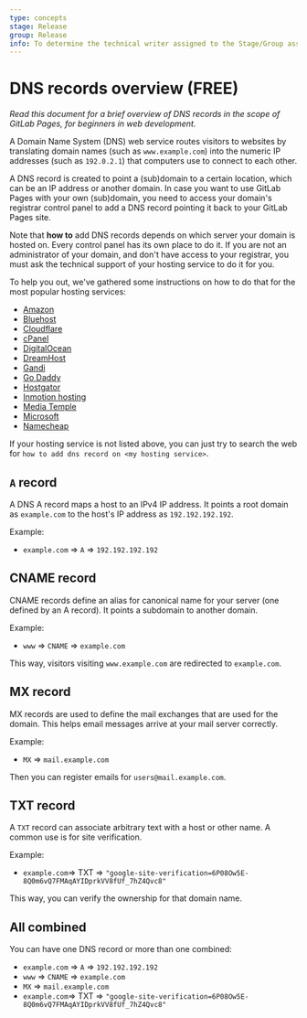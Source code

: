 ```yaml
---
type: concepts
stage: Release
group: Release
info: To determine the technical writer assigned to the Stage/Group associated with this page, see https://about.gitlab.com/handbook/engineering/ux/technical-writing/#assignments
---
```


# DNS records overview **(FREE)**

_Read this document for a brief overview of DNS records in the scope
of GitLab Pages, for beginners in web development._

A Domain Name System (DNS) web service routes visitors to websites
by translating domain names (such as `www.example.com`) into the
numeric IP addresses (such as `192.0.2.1`) that computers use to
connect to each other.

A DNS record is created to point a (sub)domain to a certain location,
which can be an IP address or another domain. In case you want to use
GitLab Pages with your own (sub)domain, you need to access your domain's
registrar control panel to add a DNS record pointing it back to your
GitLab Pages site.

Note that **how to** add DNS records depends on which server your domain
is hosted on. Every control panel has its own place to do it. If you are
not an administrator of your domain, and don't have access to your registrar,
you must ask the technical support of your hosting service
to do it for you.

To help you out, we've gathered some instructions on how to do that
for the most popular hosting services:

<!-- vale gitlab.Spelling = NO -->

- [Amazon](https://docs.aws.amazon.com/AmazonS3/latest/dev/website-hosting-custom-domain-walkthrough.html)
- [Bluehost](https://www.bluehost.com/help/article/dns-management-add-edit-or-delete-dns-entries)
- [Cloudflare](https://support.cloudflare.com/hc/en-us/articles/201720164-Creating-a-Cloudflare-account-and-adding-a-website)
- [cPanel](https://documentation.cpanel.net/display/84Docs/Edit+DNS+Zone)
- [DigitalOcean](https://docs.digitalocean.com/products/networking/dns/how-to/manage-records/)
- [DreamHost](https://help.dreamhost.com/hc/en-us/articles/215414867-How-do-I-add-custom-DNS-records-)
- [Gandi](https://docs.gandi.net/en/domain_names/faq/dns_records.html)
- [Go Daddy](https://www.godaddy.com/help/add-an-a-record-19238)
- [Hostgator](https://www.hostgator.com/help/article/changing-dns-records)
- [Inmotion hosting](https://www.bluehost.com/help/article/dns-management-add-edit-or-delete-dns-entries)
- [Media Temple](https://mediatemple.net/community/products/dv/204403794/how-can-i-change-the-dns-records-for-my-domain)
- [Microsoft](https://docs.microsoft.com/en-us/previous-versions/windows/it-pro/windows-2000-server/bb727018(v=technet.10))
- [Namecheap](https://www.namecheap.com/support/knowledgebase/subcategory/2237/host-records-setup/)

<!-- vale gitlab.Spelling = YES -->

If your hosting service is not listed above, you can just try to
search the web for `how to add dns record on <my hosting service>`.

## `A` record

A DNS A record maps a host to an IPv4 IP address.
It points a root domain as `example.com` to the host's IP address as
`192.192.192.192`.

Example:

- `example.com` => `A` => `192.192.192.192`

## CNAME record

CNAME records define an alias for canonical name for your server (one defined
by an A record). It points a subdomain to another domain.

Example:

- `www` => `CNAME` => `example.com`

This way, visitors visiting `www.example.com` are redirected to
`example.com`.

## MX record

MX records are used to define the mail exchanges that are used for the domain.
This helps email messages arrive at your mail server correctly.

Example:

- `MX` => `mail.example.com`

Then you can register emails for `users@mail.example.com`.

## TXT record

A `TXT` record can associate arbitrary text with a host or other name. A common
use is for site verification.

Example:

- `example.com`=> TXT => `"google-site-verification=6P08Ow5E-8Q0m6vQ7FMAqAYIDprkVV8fUf_7hZ4Qvc8"`

This way, you can verify the ownership for that domain name.

## All combined

You can have one DNS record or more than one combined:

- `example.com` => `A` => `192.192.192.192`
- `www` => `CNAME` => `example.com`
- `MX` => `mail.example.com`
- `example.com`=> TXT => `"google-site-verification=6P08Ow5E-8Q0m6vQ7FMAqAYIDprkVV8fUf_7hZ4Qvc8"`
